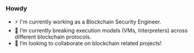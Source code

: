 ### Howdy
- ⚡  I'm currently working as a Blockchain Security Engineer.
- 🌱 I’m currently breaking execution models (VMs, Interpreters) across different blockchain protocols. 
- 👯 I’m looking to collaborate on blockchain related projects!

